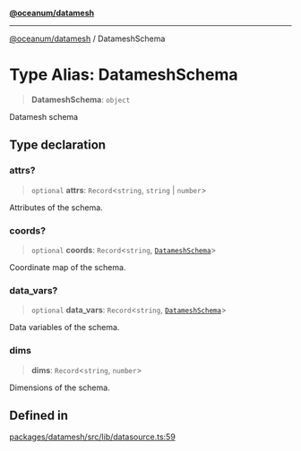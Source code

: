 [**@oceanum/datamesh**](../README.md)

***

[@oceanum/datamesh](../README.md) / DatameshSchema

# Type Alias: DatameshSchema

> **DatameshSchema**: `object`

Datamesh schema

## Type declaration

### attrs?

> `optional` **attrs**: `Record`\<`string`, `string` \| `number`\>

Attributes of the schema.

### coords?

> `optional` **coords**: `Record`\<`string`, [`DatameshSchema`](DatameshSchema.md)\>

Coordinate map of the schema.

### data\_vars?

> `optional` **data\_vars**: `Record`\<`string`, [`DatameshSchema`](DatameshSchema.md)\>

Data variables of the schema.

### dims

> **dims**: `Record`\<`string`, `number`\>

Dimensions of the schema.

## Defined in

[packages/datamesh/src/lib/datasource.ts:59](https://github.com/oceanum-io/oceanum-js/blob/434a76394a76820b6be1b553be9d6f05bb5ccb16/packages/datamesh/src/lib/datasource.ts#L59)

